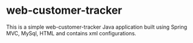 # web-customer-tracker
This is a simple web-customer-tracker Java application built using Spring MVC, MySql, HTML and contains xml configurations.
